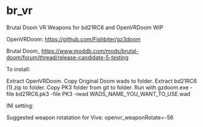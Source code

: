 # br_vr
Brutal Doom VR Weapons for bd21RC6 and OpenVRDoom WIP

OpenVRDoom:
https://github.com/Fishbiter/gz3doom

Brutal Doom_
https://www.moddb.com/mods/brutal-doom/forum/thread/release-candidate-5-testing

To install:

Extract OpenVRDoom.
Copy Original Doom wads to folder.
Extract bd21RC6 (1).zip to folder.
Copy PK3 folder from git to folder.
Run with gzdoom.exe -file bd21RC6.pk3 -file PK3 -iwad WADS_NAME_YOU_WANT_TO_USE.wad

INI setting:

Suggested weapon rotatation for Vive:
openvr_weaponRotate=-56
